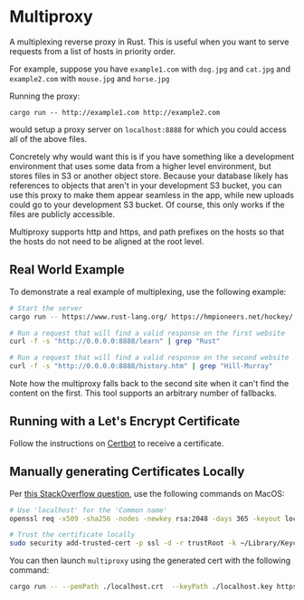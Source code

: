 # Multiproxy

A multiplexing reverse proxy in Rust. This is useful when you want to serve requests from a list of hosts in priority
order.

For example, suppose you have `example1.com` with `dog.jpg` and `cat.jpg` and `example2.com` with `mouse.jpg` and
`horse.jpg`

Running the proxy:

```
cargo run -- http://example1.com http://example2.com
```

would setup a proxy server on `localhost:8888` for which you could access all of the above files.

Concretely why would want this is if you have something like a development environment that uses some data from a higher
level environment, but stores files in S3 or another object store. Because your database likely has references to objects
that aren't in your development S3 bucket, you can use this proxy to make them appear seamless in the app, while new
uploads could go to your development S3 bucket. Of course, this only works if the files are publicly accessible.

Multiproxy supports http and https, and path prefixes on the hosts so that the hosts do not need to be aligned at the
root level.

## Real World Example

To demonstrate a real example of multiplexing, use the following example:

```bash
# Start the server
cargo run -- https://www.rust-lang.org/ https://hmpioneers.net/hockey/

# Run a request that will find a valid response on the first website
curl -f -s "http://0.0.0.0:8888/learn" | grep "Rust"

# Run a request that will find a valid response on the second website
curl -f -s "http://0.0.0.0:8888/history.htm" | grep "Hill-Murray"
```

Note how the multiproxy falls back to the second site when it can't find the content on the first. This tool supports
an arbitrary number of fallbacks.


## Running with a Let's Encrypt Certificate

Follow the instructions on [Certbot](https://certbot.eff.org/) to receive a certificate.

## Manually generating Certificates Locally

Per [this StackOverflow question](https://stackoverflow.com/questions/8169999/how-can-i-create-a-self-signed-cert-for-localhost),
use the following commands on MacOS:

```bash
# Use 'localhost' for the 'Common name'
openssl req -x509 -sha256 -nodes -newkey rsa:2048 -days 365 -keyout localhost.key -out localhost.crt

# Trust the certificate locally
sudo security add-trusted-cert -p ssl -d -r trustRoot -k ~/Library/Keychains/login.keychain localhost.crt
```

You can then launch `multiproxy` using the generated cert with the following command:

```bash
cargo run -- --pemPath ./localhost.crt  --keyPath ./localhost.key https://example.com/
```